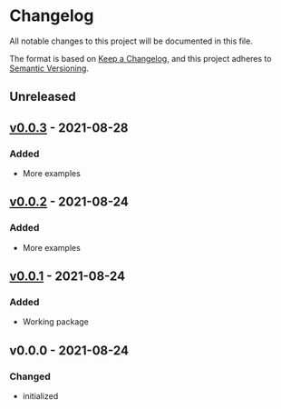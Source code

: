 # Changelog

All notable changes to this project will be documented in this file.

The format is based on [Keep a Changelog](https://keepachangelog.com/en/1.0.0/),
and this project adheres to [Semantic Versioning](https://semver.org/spec/v2.0.0.html).

## Unreleased

## [v0.0.3] - 2021-08-28
### Added
- More examples

## [v0.0.2] - 2021-08-24
### Added
- More examples

## [v0.0.1] - 2021-08-24
### Added
- Working package

## v0.0.0 - 2021-08-24
### Changed
- initialized

[Unreleased]: https://github.com/benmaier/epipack/compare/v0.0.3...HEAD
[v0.0.3]: https://github.com/benmaier/epipack/compare/v0.0.2...v0.0.3]
[v0.0.2]: https://github.com/benmaier/epipack/compare/v0.0.1...v0.0.2]
[v0.0.1]: https://github.com/benmaier/epipack/compare/v0.0.0...v0.0.1]
